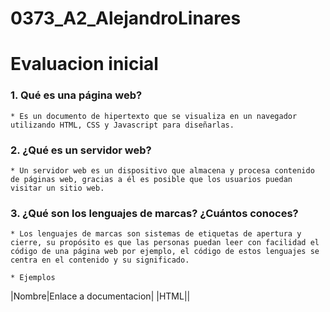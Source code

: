 # 0373_A2_AlejandroLinares

# Evaluacion inicial

### 1. Qué es una página web?

    * Es un documento de hipertexto que se visualiza en un navegador utilizando HTML, CSS y Javascript para diseñarlas.
### 2. ¿Qué es un servidor web?

    * Un servidor web es un dispositivo que almacena y procesa contenido de páginas web, gracias a él es posible que los usuarios puedan visitar un sitio web.
### 3. ¿Qué son los lenguajes de marcas? ¿Cuántos conoces?

    * Los lenguajes de marcas son sistemas de etiquetas de apertura y cierre, su propósito es que las personas puedan leer con facilidad el código de una página web por ejemplo, el código de estos lenguajes se centra en el contenido y su significado.

    * Ejemplos

|Nombre|Enlace a documentacion|
|HTML||






